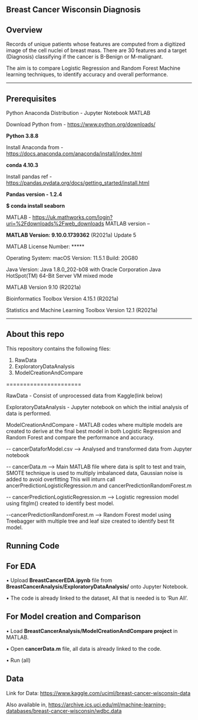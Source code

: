 Breast Cancer Wisconsin Diagnosis 
---------------------------------------------------------------------------------------------------
**Overview**
------------------------

Records of unique patients whose features are computed from a digitized image of the cell nuclei of breast mass. There are 30 features and a target (Diagnosis) classifying if the cancer is B-Benign or M-malignant.

The aim is to compare Logistic Regression and Random Forest Machine learning techniques, to identify accuracy and overall performance.

---------------------------------------------------------------------------------------------------
**Prerequisites** 
-------------------------

Python 
Anaconda Distribution - Jupyter Notebook
MATLAB

Download Python from - https://www.python.org/downloads/

**Python 3.8.8**

Install Anaconda from - https://docs.anaconda.com/anaconda/install/index.html

**conda 4.10.3**

Install pandas ref - https://pandas.pydata.org/docs/getting_started/install.html

**Pandas version - 1.2.4**

**$ conda install seaborn**

MATLAB - https://uk.mathworks.com/login?uri=%2Fdownloads%2Fweb_downloads
MATLAB version – 

**MATLAB Version: 9.10.0.1739362** (R2021a) Update 5

MATLAB License Number: *****

Operating System: macOS  Version: 11.5.1 Build: 20G80

Java Version: Java 1.8.0_202-b08 with Oracle Corporation Java HotSpot(TM) 64-Bit Server VM mixed mode


MATLAB                                                Version 9.10        (R2021a)

Bioinformatics Toolbox                                Version 4.15.1      (R2021a)

Statistics and Machine Learning Toolbox               Version 12.1        (R2021a)
>>

-----------------------------------------------

About this repo
---------------------------------

This repository contains the following files:
1) RawData
2) ExploratoryDataAnalysis
3) ModelCreationAndCompare

======================

RawData - Consist of unprocessed data from Kaggle(link below) 

ExploratoryDataAnalysis - Jupyter notebook on which the initial analysis of data is performed.

ModelCreationAndCompare - MATLAB codes where multiple models are created to derive at the final best model in both Logistic Regression and Random Forest and compare the performance and accuracy.

-- cancerDataforModel.csv --> Analysed and transformed data from Jupyter notebook

-- cancerData.m --> Main MATLAB file where data is split to test and train, SMOTE technique is used to multiply imbalanced data, Gaussian noise is added to avoid overfitting
This will inturn call ancerPredictionLogisticRegression.m and cancerPredictionRandomForest.m

-- cancerPredictionLogisticRegression.m --> Logistic regression model using fitglm() created to identify best model. 

--cancerPredictionRandomForest.m --> Random Forest model using Treebagger with multiple tree and leaf size created to identify best fit model. 



**Running Code**
-----------------------------------------------
For EDA
---------------------

•	Upload **BreastCancerEDA.ipynb** file from **BreastCancerAnalysis/ExploratoryDataAnalysis/** onto Jupyter Notebook. 

•	The code is already linked to the dataset, All that is needed is to ‘Run All’.


For Model creation and Comparison
---------------------

•	Load **BreastCancerAnalysis/ModelCreationAndCompare project** in MATLAB. 

•	Open **cancerData.m** file, all data is already linked to the code.

•	Run (all)

 

**Data**
-----------------------------------------------

Link for Data:
https://www.kaggle.com/uciml/breast-cancer-wisconsin-data

Also available in,
https://archive.ics.uci.edu/ml/machine-learning-databases/breast-cancer-wisconsin/wdbc.data

